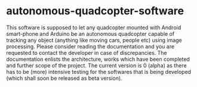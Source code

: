 # autonomous-quadcopter-software
This software is supposed to let any quadcopter mounted with Android smart-phone and Arduino be an autonomous quadcopter capable of tracking any object (anything like moving cars, people etc) using image processing. Please consider reading the documentation and you are requested to contact the developer in case of discrepancies.  The documentation enlists the architecture, works which have been completed and further scope of the project. The current version is 0 (alpha) as there has to be (more) intensive testing for the softwares that is being developed (which shall soon be released as beta version).
